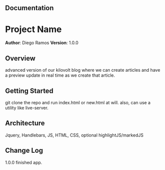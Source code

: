 
## Documentation



# Project Name

**Author**: Diego Ramos
**Version**: 1.0.0

## Overview
advanced version of our kilovolt blog where we can create articles and have a preview update in real time as we create that article. 

## Getting Started
git clone the repo and run index.html or new.html at will. also, can use a utility like live-server.

## Architecture
Jquery, Handlebars, JS, HTML, CSS, optional highlightJS/markedJS

## Change Log
1.0.0 finished app.
